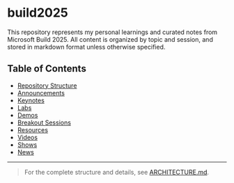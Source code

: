 # build2025

This repository represents my personal learnings and curated notes from Microsoft Build 2025. All content is organized by topic and session, and stored in markdown format unless otherwise specified.

## Table of Contents
- [Repository Structure](ARCHITECTURE.md)
- [Announcements](announcements/)
- [Keynotes](keynotes/)
- [Labs](labs/)
- [Demos](demos/)
- [Breakout Sessions](breakouts/)
- [Resources](resources/)
- [Videos](videos/)
- [Shows](shows/)
- [News](news/)

---

> For the complete structure and details, see [ARCHITECTURE.md](ARCHITECTURE.md).